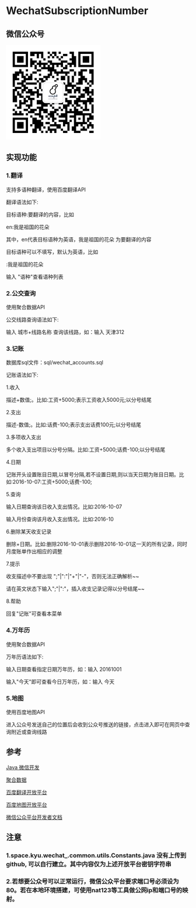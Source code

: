 # WechatSubscriptionNumber

## 微信公众号

![公众号](https://raw.githubusercontent.com/Hikyu/WechatSubscriptionNumber/master/logo/easybill.jpg)

## 实现功能

### 1.翻译

支持多语种翻译，使用百度翻译API

翻译语法如下:

目标语种:要翻译的内容，比如

en:我是祖国的花朵

其中，en代表目标语种为英语，我是祖国的花朵 为要翻译的内容

目标语种可以不填写，默认为英语，比如

:我是祖国的花朵

输入 "语种"查看语种列表

### 2.公交查询

使用聚合数据API

公交线路查询语法如下:

输入 城市+线路名称 查询该线路，如：输入  天津312

### 3.记账

数据库sql文件：sql/wechat_accounts.sql

记账语法如下:

 1.收入

 描述+数值;。比如:工资+5000;表示工资收入5000元;以分号结尾

 2.支出

 描述-数值;。比如:话费-100;表示支出话费100元;以分号结尾

 3.多项收入支出

 多个收入支出项目以分号分隔。比如:工资+5000;话费-100;以分号结尾

 4.日期

 记账开头设置账目日期,以冒号分隔,若不设置日期,则以当天日期为账目日期。比如:2016-10-07:工资+5000;话费-100;

 5.查询

 输入日期查询该日收入支出情况。比如:2016-10-07

 输入月份查询该月收入支出情况。比如:2016-10

 6.删除某天收支记录

 删除+日期。比如:删除2016-10-01表示删除2016-10-01这一天的所有记录，同时月度账单作出相应的调整

 7.提示

 收支描述中不要出现 ";"|":"|"+"|"-"，否则无法正确解析~~ 

 请在英文状态下输入";"|":"，插入收支记录记得以分号结尾~~

 8.帮助

 回复"记账"可查看本菜单

### 4.万年历

使用聚合数据API

万年历语法如下:

输入日期查看指定日期万年历，如：输入 20161001

输入"今天"即可查看今日万年历，如：输入 今天

### 5.地图

使用百度地图API

进入公众号发送自己的位置后会收到公众号推送的链接，点击进入即可在网页中查询附近或查询线路

## 参考

[Java 微信开发](http://wiki.jikexueyuan.com/project/java-wechat/)

[聚合数据](https://www.juhe.cn/)

[百度翻译开放平台](http://api.fanyi.baidu.com/api/trans/product/index)

[百度地图开放平台](http://lbsyun.baidu.com/index.php?title=%E9%A6%96%E9%A1%B5)

[微信公众平台开发者文档](http://mp.weixin.qq.com/wiki/home/index.html)

## 注意

### 1.space.kyu.wechat_.common.utils.Constants.java 没有上传到github, 可以自行建立。其中内容仅为上述开放平台密钥字符串

### 2.若想要公众号可以正常运行，微信公众平台要求端口号必须设为80。若在本地环境搭建，可使用nat123等工具做公网ip和端口号的映射。

